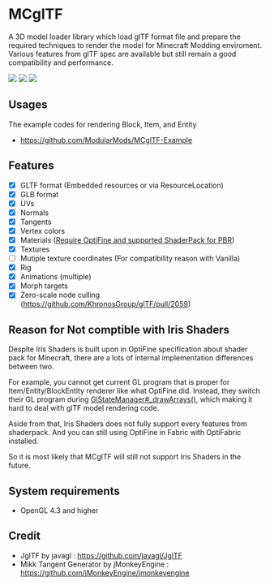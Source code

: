 # MCglTF
A 3D model loader library which load glTF format file and prepare the required techniques to render the model for Minecraft Modding enviroment.
Various features from glTF spec are available but still remain a good compatibility and performance.

[![](https://cf.way2muchnoise.eu/title/mcgltf.svg)](https://www.curseforge.com/minecraft/mc-mods/mcgltf) [![](https://cf.way2muchnoise.eu/versions/mcgltf.svg)](https://www.curseforge.com/minecraft/mc-mods/mcgltf) [![](https://cf.way2muchnoise.eu/mcgltf.svg)](https://www.curseforge.com/minecraft/mc-mods/mcgltf)
## Usages
The example codes for rendering Block, Item, and Entity
- https://github.com/ModularMods/MCglTF-Example
## Features
- [x] GLTF format (Embedded resources or via ResourceLocation)
- [x] GLB format
- [x] UVs
- [x] Normals
- [x] Tangents
- [x] Vertex colors
- [x] Materials ([Require OptiFine and supported ShaderPack for PBR](https://github.com/ModularMods/MCglTF/wiki/How-to-make-PBR-Materials-working-with-OptiFine))
- [x] Textures
- [ ] Mutiple texture coordinates (For compatibility reason with Vanilla)
- [x] Rig
- [x] Animations (multiple)
- [x] Morph targets
- [x] Zero-scale node culling (https://github.com/KhronosGroup/glTF/pull/2059)
## Reason for Not comptible with Iris Shaders
Despite Iris Shaders is built upon in OptiFine specification about shader pack for Minecraft, there are a lots of internal implementation differences between two.

For example, you cannot get current GL program that is proper for Item/Entity/BlockEntity renderer like what OptiFine did. Instead, they switch their GL program during [GlStateManager#_drawArrays()](https://github.com/IrisShaders/Iris/blob/trunk/src/main/java/net/coderbot/iris/mixin/state_tracking/MixinGlStateManager.java), which making it hard to deal with glTF model rendering code.

Aside from that, Iris Shaders does not fully support every features from shaderpack. And you can still using OptiFine in Fabric with OptiFabric installed.

So it is most likely that MCglTF will still not support Iris Shaders in the future.
## System requirements
- OpenGL 4.3 and higher
## Credit
- JglTF by javagl : https://github.com/javagl/JglTF
- Mikk Tangent Generator by jMonkeyEngine : https://github.com/jMonkeyEngine/jmonkeyengine